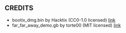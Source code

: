 ## CREDITS

- bootix_dmg.bin by Hacktix (CC0-1.0 licensed) [link](https://github.com/Hacktix/Bootix)
- far_far_away_demo.gb by torte00 (MIT licensed) [link](https://torte00.itch.io/far-far-away-demo)